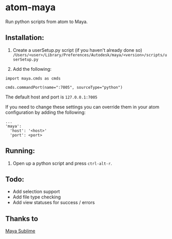 # atom-maya

Run python scripts from atom to Maya.


## Installation:

1. Create a userSetup.py script (if you haven't already done so) ```/Users/<user>/Library/Preferences/Autodesk/maya/<version>/scripts/userSetup.py```

2. Add the following:

```
import maya.cmds as cmds

cmds.commandPort(name=":7005", sourceType="python")
```

The default host and port is ```127.0.0.1:7005```

If you need to change these settings you can override them in your atom configuration by adding the following:

```
...
'maya':
  'host': '<host>'
  'port': <port>
```

## Running:

1. Open up a python script and press ```ctrl-alt-r```.

## Todo:

* Add selection support
* Add file type checking
* Add view statuses for success / errors


## Thanks to
[Maya Sublime](https://github.com/justinfx/MayaSublime)
